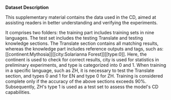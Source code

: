 **Dataset Description**

  This supplementary material contains the data used in the CD, aimed at assisting readers in better understanding and verifying the experiments.

  It comprises two folders: the training part includes training sets in nine languages. The test set includes the testing Translate and testing knowledge sections. The Translate section contains all matching results, whereas the knowledge part includes reference outputs and tags, such as: [[continent:Mythosia]][[city:Solarianna Forest]][[type:0]]. Here, the continent is used to check for correct results, city is used for statistics in preliminary experiments, and type is categorized into 0 and 1. When training in a specific language, such as ZH, it is necessary to test the Translate section, and types 0 and 1 for EN and type 0 for ZH. Training is considered complete only if the accuracy of the above sections exceeds 90%. Subsequently, ZH's type 1 is used as a test set to assess the model's CD capabilities.




